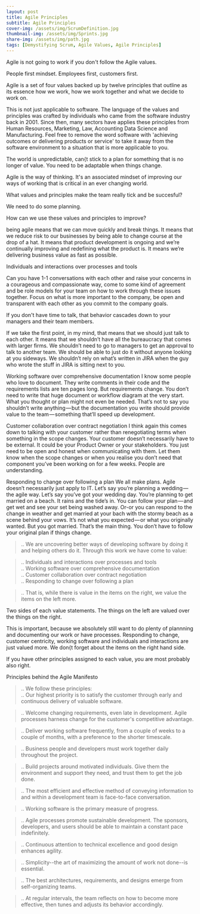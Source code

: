 ```yaml
---
layout: post
title: Agile Principles
subtitle: Agile Principles 
cover-img: /assets/img/ScrumDefinition.jpg
thumbnail-img: /assets/img/Sprints.jpg
share-img: /assets/img/path.jpg
tags: [Demystifying Scrum, Agile Values, Agile Principles]
---
```

Agile is not going to work if you don't follow the Agile values. 

People first mindset. Employees first, customers first.

Agile is a set of four values backed up by twelve principles that outline as its essence how we work, how we work together and what we decide to work on.

This is not just applicable to software. The language of the values and principles was crafted by individuals who came from the software industry back in 2001. Since then, many sectors have applies these principles from Human Resources, Marketing, Law, Accounting Data Science and Manufacturing. Feel free to remove the word software with 'achieving outcomes or delivering products or service' to take it away from the software environment to a situation that is more applicable to you. 

The world is unpredictable, can{t stick to a plan for something that is no longer of value. You need to be adaptable when things change. 

Agile is the way of thinking. It's an associated mindset of improving our ways of working that is critical in an ever changing world. 

What values and principles make the team really tick and be succesful?

We need to do some planning. 

How can we use these values and principles to improve?

being agile means that we can move quickly and break things. It means that we reduce risk to our businesses by being able to change course at the drop of a hat. It means that product development is ongoing and we’re continually improving and redefining what the product is. It means we’re delivering business value as fast as possible.

Individuals and interactions over processes and tools

Can you have 1-1 conversations with each other and raise your concerns in a courageous and compassionate way, come to some kind of agreement and be role models for your team on how to work through these issues together. Focus on what is more important to the company, be open and transparent with each other as you commit to the company goals. 

If you don't have time to talk, that behavior cascades down to your managers and their team members. 

If we take the first point, in my mind, that means that we should just talk to each other. It means that we shouldn’t have all the bureaucracy that comes with larger firms. We shouldn’t need to go to managers to get an approval to talk to another team. We should be able to just do it without anyone looking at you sideways. We shouldn’t rely on what’s written in JIRA when the guy who wrote the stuff in JIRA is sitting next to you.

Working software over comprehensive documentation
I know some people who love to document. They write comments in their code and the requirements lists are ten pages long. But requirements change. You don’t need to write that huge document or workflow diagram at the very start. What you thought or plan might not even be needed. That’s not to say you shouldn’t write anything — but the documentation you write should provide value to the team — something that’ll speed up development.

Customer collaboration over contract negotiation
I think again this comes down to talking with your customer rather than renegotiating terms when something in the scope changes. Your customer doesn’t necessarily have to be external. It could be your Product Owner or your stakeholders. You just need to be open and honest when communicating with them. Let them know when the scope changes or when you realise you don’t need that component you’ve been working on for a few weeks. People are understanding.

Responding to change over following a plan
We all make plans. Agile doesn’t necessarily just apply to IT. Let’s say you’re planning a wedding — the agile way. Let’s say you’ve got your wedding day. You’re planning to get married on a beach. It rains and the tide’s in. You can follow your plan — and get wet and see your set being washed away. Or-or you can respond to the change in weather and get married at your bach with the stormy beach as a scene behind your vows. It’s not what you expected — or what you originally wanted. But you got married. That’s the main thing. You don’t have to follow your original plan if things change.

> .. We are uncovering better ways of developing software by doing it and helping others do it. Through this work we have come to value:  

> .. Individuals and interactions over processes and tools  
> .. Working software over comprehensive documentation  
> .. Customer collaboration over contract negotiation  
> .. Responding to change over following a plan  

> .. That is, while there is value in the items on the right, we value the items on the left more.

Two sides of each value statements. The things on the left are valued over the things on the right. 

This is important, because we absolutely still want to do plenty of plannning and documenting our work or have processes. Responding to change, customer centricity, working software and individuals and interactions are just valued more. We don{t forget about the items on the right hand side. 

If you have other principles assigned to each value, you are most probably also right. 

Principles behind the Agile Manifesto


> .. We follow these principles:  
> .. Our highest priority is to satisfy the customer through early and continuous delivery of valuable software.  

> .. Welcome changing requirements, even late in development. Agile processes harness change for the customer's competitive advantage.  

> .. Deliver working software frequently, from a couple of weeks to a couple of months, with a preference to the shorter timescale.  

> .. Business people and developers must work together daily throughout the project.  

> .. Build projects around motivated individuals. Give them the environment and support they need, and trust them to get the job done.  

> .. The most efficient and effective method of conveying information to and within a development team is face-to-face conversation.  

> .. Working software is the primary measure of progress.  

> .. Agile processes promote sustainable development. The sponsors, developers, and users should be able to maintain a constant pace indefinitely.  

> .. Continuous attention to technical excellence and good design enhances agility.  

> .. Simplicity--the art of maximizing the amount of work not done--is essential.  

> .. The best architectures, requirements, and designs emerge from self-organizing teams.  

> .. At regular intervals, the team reflects on how to become more effective, then tunes and adjusts its behavior accordingly.  
